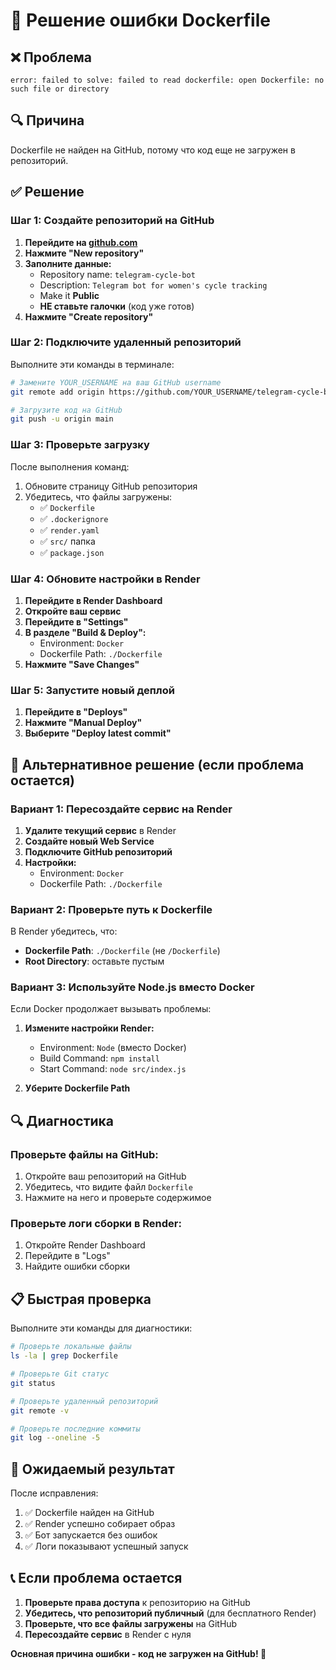 # 🔧 Решение ошибки Dockerfile

## ❌ Проблема
```
error: failed to solve: failed to read dockerfile: open Dockerfile: no such file or directory
```

## 🔍 Причина
Dockerfile не найден на GitHub, потому что код еще не загружен в репозиторий.

## ✅ Решение

### Шаг 1: Создайте репозиторий на GitHub

1. **Перейдите на [github.com](https://github.com)**
2. **Нажмите "New repository"**
3. **Заполните данные:**
   - Repository name: `telegram-cycle-bot`
   - Description: `Telegram bot for women's cycle tracking`
   - Make it **Public**
   - **НЕ ставьте галочки** (код уже готов)
4. **Нажмите "Create repository"**

### Шаг 2: Подключите удаленный репозиторий

Выполните эти команды в терминале:

```bash
# Замените YOUR_USERNAME на ваш GitHub username
git remote add origin https://github.com/YOUR_USERNAME/telegram-cycle-bot.git

# Загрузите код на GitHub
git push -u origin main
```

### Шаг 3: Проверьте загрузку

После выполнения команд:
1. Обновите страницу GitHub репозитория
2. Убедитесь, что файлы загружены:
   - ✅ `Dockerfile`
   - ✅ `.dockerignore`
   - ✅ `render.yaml`
   - ✅ `src/` папка
   - ✅ `package.json`

### Шаг 4: Обновите настройки в Render

1. **Перейдите в Render Dashboard**
2. **Откройте ваш сервис**
3. **Перейдите в "Settings"**
4. **В разделе "Build & Deploy":**
   - Environment: `Docker`
   - Dockerfile Path: `./Dockerfile`
5. **Нажмите "Save Changes"**

### Шаг 5: Запустите новый деплой

1. **Перейдите в "Deploys"**
2. **Нажмите "Manual Deploy"**
3. **Выберите "Deploy latest commit"**

## 🎯 Альтернативное решение (если проблема остается)

### Вариант 1: Пересоздайте сервис на Render

1. **Удалите текущий сервис** в Render
2. **Создайте новый Web Service**
3. **Подключите GitHub репозиторий**
4. **Настройки:**
   - Environment: `Docker`
   - Dockerfile Path: `./Dockerfile`

### Вариант 2: Проверьте путь к Dockerfile

В Render убедитесь, что:
- **Dockerfile Path**: `./Dockerfile` (не `/Dockerfile`)
- **Root Directory**: оставьте пустым

### Вариант 3: Используйте Node.js вместо Docker

Если Docker продолжает вызывать проблемы:

1. **Измените настройки Render:**
   - Environment: `Node` (вместо Docker)
   - Build Command: `npm install`
   - Start Command: `node src/index.js`

2. **Уберите Dockerfile Path**

## 🔍 Диагностика

### Проверьте файлы на GitHub:
1. Откройте ваш репозиторий на GitHub
2. Убедитесь, что видите файл `Dockerfile`
3. Нажмите на него и проверьте содержимое

### Проверьте логи сборки в Render:
1. Откройте Render Dashboard
2. Перейдите в "Logs"
3. Найдите ошибки сборки

## 📋 Быстрая проверка

Выполните эти команды для диагностики:

```bash
# Проверьте локальные файлы
ls -la | grep Dockerfile

# Проверьте Git статус
git status

# Проверьте удаленный репозиторий
git remote -v

# Проверьте последние коммиты
git log --oneline -5
```

## 🎉 Ожидаемый результат

После исправления:
1. ✅ Dockerfile найден на GitHub
2. ✅ Render успешно собирает образ
3. ✅ Бот запускается без ошибок
4. ✅ Логи показывают успешный запуск

## 📞 Если проблема остается

1. **Проверьте права доступа** к репозиторию на GitHub
2. **Убедитесь, что репозиторий публичный** (для бесплатного Render)
3. **Проверьте, что все файлы загружены** на GitHub
4. **Пересоздайте сервис** в Render с нуля

**Основная причина ошибки - код не загружен на GitHub! 🚀**
